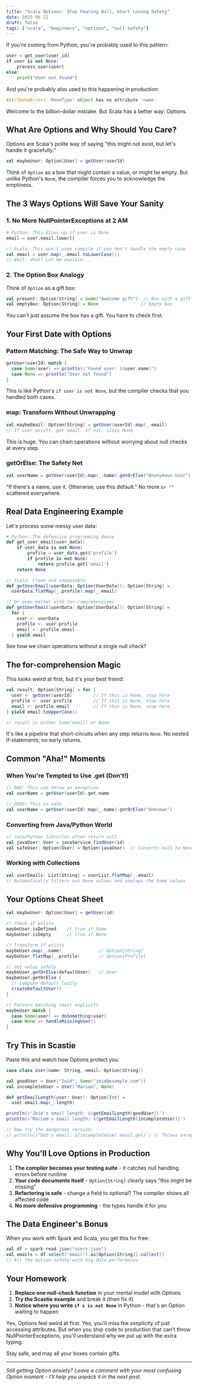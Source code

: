 ```yaml
---
title: "Scala Options: Stop Fearing Null, Start Loving Safety"
date: 2025-06-22
draft: false
tags: ["scala", "beginners", "options", "null-safety"]
---
```


If you're coming from Python, you're probably used to this pattern:

```python
user = get_user(user_id)
if user is not None:
    process_user(user)
else:
    print("User not found")
```

And you're probably also used to this happening in production:

```python
AttributeError: 'NoneType' object has no attribute 'name'
```

Welcome to the billion-dollar mistake. But Scala has a better way: Options.

## What Are Options and Why Should You Care?

Options are Scala's polite way of saying "this might not exist, but let's handle it gracefully."

```scala
val maybeUser: Option[User] = getUser(userId)
```

Think of `Option` as a box that might contain a value, or might be empty. But unlike Python's `None`, the compiler forces you to acknowledge the emptiness.

## The 3 Ways Options Will Save Your Sanity

### 1. No More NullPointerExceptions at 2 AM

```python
# Python: This blows up if user is None
email = user.email.lower()
```

```scala
// Scala: This won't even compile if you don't handle the empty case
val email = user.map(_.email.toLowerCase())
// Wait, what? Let me explain...
```

### 2. The Option Box Analogy

Think of `Option` as a gift box:

```scala
val present: Option[String] = Some("Awesome gift")  // Box with a gift
val emptyBox: Option[String] = None                // Empty box
```

You can't just assume the box has a gift. You have to check first.

## Your First Date with Options

### Pattern Matching: The Safe Way to Unwrap

```scala
getUser(userId) match {
  case Some(user) => println(s"Found user: ${user.name}")
  case None => println("User not found")
}
```

This is like Python's `if user is not None`, but the compiler checks that you handled both cases.

### map: Transform Without Unwrapping

```scala
val maybeEmail: Option[String] = getUser(userId).map(_.email)
// If user exists, get email. If not, stays None
```

This is huge. You can chain operations without worrying about null checks at every step.

### getOrElse: The Safety Net

```scala
val userName = getUser(userId).map(_.name).getOrElse("Anonymous User")
```

"If there's a name, use it. Otherwise, use this default." No more `or ""` scattered everywhere.

## Real Data Engineering Example

Let's process some messy user data:

```python
# Python: The defensive programming dance
def get_user_email(user_data):
    if user_data is not None:
        profile = user_data.get('profile')
        if profile is not None:
            return profile.get('email')
    return None
```

```scala
// Scala: Clean and composable
def getUserEmail(userData: Option[UserData]): Option[String] = 
  userData.flatMap(_.profile).map(_.email)

// Or even better with for-comprehensions:
def getUserEmail(userData: Option[UserData]): Option[String] = 
  for {
    user <- userData
    profile <- user.profile
    email <- profile.email
  } yield email
```

See how we chain operations without a single null check?

## The for-comprehension Magic

This looks weird at first, but it's your best friend:

```scala
val result: Option[String] = for {
  user <- getUser(userId)        // If this is None, stop here
  profile <- user.profile        // If this is None, stop here  
  email <- profile.email         // If this is None, stop here
} yield email.toUpperCase()

// result is either Some(email) or None
```

It's like a pipeline that short-circuits when any step returns `None`. No nested if-statements, no early returns.

## Common "Aha!" Moments

### When You're Tempted to Use .get (Don't!)

```scala
// BAD: This can throw an exception
val userName = getUser(userId).get.name

// GOOD: This is safe
val userName = getUser(userId).map(_.name).getOrElse("Unknown")
```

### Converting from Java/Python World

```scala
// Java/Python libraries often return null
val javaUser: User = javaService.findUser(id)
val safeUser: Option[User] = Option(javaUser)  // Converts null to None
```

### Working with Collections

```scala
val userEmails: List[String] = userList.flatMap(_.email)
// Automatically filters out None values and unwraps the Some values
```

## Your Options Cheat Sheet

```scala
val maybeUser: Option[User] = getUser(id)

// Check if exists
maybeUser.isDefined    // true if Some
maybeUser.isEmpty      // true if None

// Transform if exists
maybeUser.map(_.name)              // Option[String]
maybeUser.flatMap(_.profile)       // Option[Profile]

// Get value safely
maybeUser.getOrElse(defaultUser)   // User
maybeUser.getOrElse {
  // Compute default lazily
  createDefaultUser()
}

// Pattern matching (most explicit)
maybeUser match {
  case Some(user) => doSomething(user)
  case None => handleMissingUser()
}
```

## Try This in Scastie

Paste this and watch how Options protect you:

```scala
case class User(name: String, email: Option[String])

val goodUser = User("Zeid", Some("zeid@example.com"))
val incompleteUser = User("Mariam", None)

def getEmailLength(user: User): Option[Int] = 
  user.email.map(_.length)

println(s"Zeid's email length: ${getEmailLength(goodUser)}")
println(s"Mariam's email length: ${getEmailLength(incompleteUser)}")

// Now try the dangerous version:
// println(s"Bob's email: ${incompleteUser.email.get}") // Throws exception!
```

## Why You'll Love Options in Production

1. **The compiler becomes your testing suite** - it catches null handling errors before runtime
2. **Your code documents itself** - `Option[String]` clearly says "this might be missing"
3. **Refactoring is safe** - change a field to optional? The compiler shows all affected code
4. **No more defensive programming** - the types handle it for you

## The Data Engineer's Bonus

When you work with Spark and Scala, you get this for free:

```scala
val df = spark.read.json("users.json")
val emails = df.select("email").as[Option[String]].collect()
// All the Option safety with big data performance
```

## Your Homework

1. **Replace one null-check function** in your mental model with Options
2. **Try the Scastie example** and break it (then fix it)
3. **Notice where you write `if x is not None`** in Python - that's an Option waiting to happen

Yes, Options feel weird at first. Yes, you'll miss the simplicity of just accessing attributes. But when you ship code to production that can't throw NullPointerExceptions, you'll understand why we put up with the extra typing.

Stay safe, and may all your boxes contain gifts.

---

*Still getting Option anxiety? Leave a comment with your most confusing Option moment - I'll help you unpack it in the next post.*